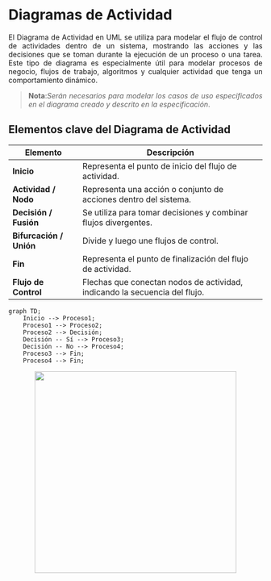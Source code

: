 <div align="justify">

# Diagramas de Actividad

El Diagrama de Actividad en UML se utiliza para modelar el flujo de control de actividades dentro de un sistema, mostrando las acciones y las decisiones que se toman durante la ejecución de un proceso o una tarea. Este tipo de diagrama es especialmente útil para modelar procesos de negocio, flujos de trabajo, algoritmos y cualquier actividad que tenga un comportamiento dinámico. 

>__Nota__:_Serán necesarios para modelar los casos de uso especificados en el diagrama creado y descrito en la especificación_.

## Elementos clave del Diagrama de Actividad

| Elemento                 | Descripción                                         |
|--------------------------|-----------------------------------------------------|
| **Inicio**               | Representa el punto de inicio del flujo de actividad.|
| **Actividad / Nodo**     | Representa una acción o conjunto de acciones dentro del sistema.|
| **Decisión / Fusión**    | Se utiliza para tomar decisiones y combinar flujos divergentes.|
| **Bifurcación / Unión**  | Divide y luego une flujos de control.               |
| **Fin**                  | Representa el punto de finalización del flujo de actividad.|
| **Flujo de Control**     | Flechas que conectan nodos de actividad, indicando la secuencia del flujo.|

```mermaid
graph TD;
    Inicio --> Proceso1;
    Proceso1 --> Proceso2;
    Proceso2 --> Decisión;
    Decisión -- Sí --> Proceso3;
    Decisión -- No --> Proceso4;
    Proceso3 --> Fin;
    Proceso4 --> Fin;
```


<div align="center">
  <img src="https://d3n817fwly711g.cloudfront.net/uploads/2018/08/New-Activity-Diagram-for-Login.png" width="400px">
</div>

</div>